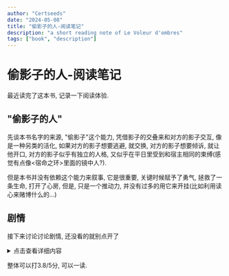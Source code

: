 ```yaml
---
author: "Certseeds"
date: "2024-05-08"
title: "偷影子的人-阅读笔记"
description: "a short reading note of Le Voleur d'ombres"
tags: ["book", "description"]
---
```


# 偷影子的人-阅读笔记

最近读完了这本书, 记录一下阅读体验.

## "偷影子的人"

先谈本书名字的来源, "偷影子"这个能力, 凭借影子的交叠来和对方的影子交互, 像是一种另类的活化, 如果对方的影子想要逃避, 就交换, 对方的影子想要倾诉, 就让他开口, 对方的影子似乎有独立的人格, 又似乎在平日里受到和宿主相同的束缚(感觉有点像<宿命之环>里面的镜中人?).

但是本书并没有依赖这个能力来叙事, 它是很重要, 关键时候赋予了勇气, 拯救了一条生命, 打开了心房, 但是, 只是一个推动力, 并没有过多的用它来开挂(比如利用读心来赌博什么的...)

## 剧情

接下来讨论讨论剧情, 还没看的就别点开了

<details>
    <summary>点击查看详细内容</summary>
    <p>开头部分, 介绍了主人公获得了此能力, 浅尝就获得了重大改变. 还以为会进入哈利波特环节时, 画风一转, 在短暂度假时期变成了月光下的约定.</p>
    <p>短暂的约定后, 时间急速跳过, 两年时光还没一页纸就直接跳过去了? 好歹也写点总结啊, 完全没有是何意啊.</p>
    <p>第三部分是实习医生, 法国的实习医生不像中国一样走高考, 也不像美国一样本科将生物学/化学作为预科, 而是一年专门的预科, 考核后再选择.</p>
        PS: 但是总长度大家倒是都很类似, 点点点.</p>
    <p>这部分就离谱, 先和同事拉扯, 带回老家(您是完全不知道见父母是什么重量级操作吗?)之后又横插一杠子开始规劝好朋友(性别: 男)自我提升. 之后把好朋友带上学医之路, 又和同事同居, 一边承受好朋友因为经济压力和学业压力产生的暴躁, 一边忙里偷闲和同事交流感情. 然后就发现, "我们只是朋友"? 有同居超过半年, 每星期三看电影的朋友吗? (也许这就是法国人的浪漫吧, 毕竟是一个大多数人都签Pacs同居协议的地方).</p>
    <p>借助中间一些事端, 主人公成功回到度假村, 成功找到白月光因为他背弃誓约留下来的信物, 通过一些方式修复了信物, 用它唤起了百元光的记忆, 之后就结 局 啦!</p>
    <p>要我评价, 开头部分分数挺高, 有悬念, 有伏笔; 中间白月光部分怪怪的, 这一部分是不是才是醋, 其他部分是给他包的饺子? 后期医学生部分有起伏, 有转变, 还不错; 结尾有点拉跨.</p>
    <p>关键可能在于和我的预期不符吧, 没看书的背后, 猜错女主了... 总体还算能看, 故事性有, 但是不多, 整体应该是先有的boy meets girl, 背弃与重逢, 再填充的meet原因, 最后加入的医学生部分.</p>
</details>

整体可以打3.8/5分, 可以一读.
